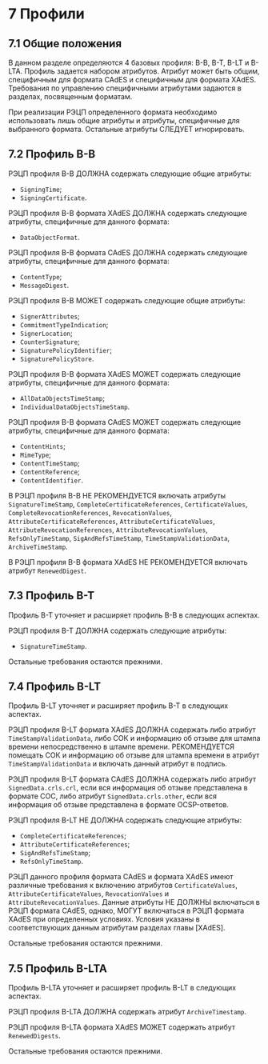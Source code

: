 # 7 Профили

<!---Вопросы:
trusted token - штампов времени (исходя из контекста)  
подпись == ЭЦП?? а что тогда signature document? смотреть профиль LT.  
опять проблема с отметками времени. Смотреть профиль LTA  
аттестат проверки  
---->

<!---## 6.1 todo
В настоящем стандарте определяется 12 профилей РЭЦП. В данном раздел описываются 4 из них, которые называются базовыми. Остальные находятся в Приложении A данного стандарта.  
В разделе `6.2` объявляются базовые профили РЭЦП: 
- профиль `B` предусматривает требования по включению в РЭЦП подписанных и некоторых неподписанных атрибутов после того, как подпись была создана;  
- профиль `T` предусматривает требования по созданию и включению в существующую подпись штампов времени, доказывающих, что подпись действительно существовала в определенный момент времени;  
- профиль `LT` предусматривает требования по включению в документ подписи всех данных, необходимых для проверки данной подписи. Данный профиль предназначен для решения проблем долгосрочной доступности аттестата проверки(???);  
- `LTA` профиль предусматривает требования по включению в подпись отметок времени, позволяющих проверить подпись в течение длительного периода времени после ее создания. Данный профиль предназначен для решения проблем долгосрочной доступности и целостности аттестата проверки(???).  
  **Замечание 1**
  Профили `T` и `LTA` подходят для случаев, когда необходимо сохранить валидность подписи даже в тот момент времени, когда срок действия СОК, состояние отзыва СОК и/или криптографическая стойкость алгоритма вызывают беспокойство. Конкретный профиль применяется в зависимости от контекста и случая.    
  **Замечание 2**  
  Использование профиля `LTA` считается подходящей техникой хранения и передачи подписанных данных.  --->

## 7.1 Общие положения

В данном разделе определяются 4 базовых профиля: B-B, B-T, B-LT и B-LTA. 
Профиль задается набором атрибутов. Атрибут может быть общим, 
специфичным для формата CAdES и специфичным для формата XAdES. Требования 
по управлению специфичными атрибутами задаются в разделах, посвященным 
форматам.

При реализации РЭЦП определенного формата необходимо использовать лишь 
общие атрибуты и атрибуты, специфичные для выбранного формата. Остальные 
атрибуты СЛЕДУЕТ игнорировать. 

## 7.2 Профиль B-B

РЭЦП профиля B-B ДОЛЖНА содержать следующие общие атрибуты:

- `SigningTime`;
- `SigningCertificate`.

РЭЦП профиля B-B формата XAdES ДОЛЖНА содержать следующие атрибуты, 
специфичные для данного формата:
 
- `DataObjectFormat`.

РЭЦП профиля B-B формата CAdES ДОЛЖНА содержать следующие атрибуты, 
специфичные для данного формата:
 
- `ContentType`;
- `MessageDigest`.

РЭЦП профиля B-B МОЖЕТ содержать следующие общие атрибуты:

- `SignerAttributes`;
- `CommitmentTypeIndication`; 
- `SignerLocation`;
- `CounterSignature`;
- `SignaturePolicyIdentifier`;
- `SignaturePolicyStore`.

РЭЦП профиля B-B формата XAdES МОЖЕТ содержать следующие атрибуты, 
специфичные для данного формата:

- `AllDataObjectsTimeStamp`;
- `IndividualDataObjectsTimeStamp`.

РЭЦП профиля B-B формата CAdES МОЖЕТ содержать следующие атрибуты, 
специфичные для данного формата:

- `ContentHints`;
- `MimeType`;
- `ContentTimeStamp`;
- `ContentReference`;
- `ContentIdentifier`.

В РЭЦП профиля B-B НЕ РЕКОМЕНДУЕТСЯ включать атрибуты
`SignatureTimeStamp`, `CompleteCertificateReferences`, 
`CertificateValues`, `CompleteRevocationReferences`, `RevocationValues`, 
`AttributeCertificateReferences`, `AttributeCertificateValues`, 
`AttributeRevocationReferences`, `AttributeRevocationValues`, 
`RefsOnlyTimeStamp`, `SigAndRefsTimeStamp`, `TimeStampValidationData`, 
`ArchiveTimeStamp`. 

В РЭЦП профиля B-B формата XAdES НЕ РЕКОМЕНДУЕТСЯ включать атрибут 
`RenewedDigest`. 

## 7.3 Профиль B-T

Профиль B-T уточняет и расширяет профиль B-B в следующих аспектах.

РЭЦП профиля B-T ДОЛЖНА содержать следующие атрибуты:

- `SignatureTimeStamp`.

Остальные требования остаются прежними.

## 7.4 Профиль B-LT 

Профиль B-LT уточняет и расширяет профиль B-T в следующих аспектах.

РЭЦП профиля B-LT формата XAdES ДОЛЖНА содержать либо атрибут 
`TimeStampValidationData`, либо СОК и информацию об отзыве для 
штампа времени непосредственно в штампе времени. РЕКОМЕНДУЕТСЯ помещать 
СОК и информацию об отзыве для штампа времени в атрибут 
`TimeStampValidationData` и включать данный атрибут в подпись.

РЭЦП профиля B-LT формата СAdES ДОЛЖНА содержать либо атрибут 
`SignedData.crls.crl`, если вся информация об отзыве представлена в 
формате СОС, либо атрибут `SignedData.crls.other`, если вся 
информация об отзыве представлена в формате OCSP-ответов. 

РЭЦП профиля B-LT НЕ ДОЛЖНА содержать следующие атрибуты:

- `CompleteCertificateReferences`;
- `AttributeCertificateReferences`;
- `SigAndRefsTimeStamp`;
- `RefsOnlyTimeStamp`.

РЭЦП данного профиля формата CAdES и формата XAdES имеют различные 
требования к включению атрибутов `CertificateValues`, 
`AttributeCertificateValues`, `RevocationValues` и `AttributeRevocationValues`. 
Данные атрибуты НЕ ДОЛЖНЫ включаться в РЭЦП 
формата CAdES, однако, МОГУТ включаться в РЭЦП формата XAdES при 
определенных условиях. Условия указаны в соответствующих данным атрибутам 
разделах главы [XAdES]. 

Остальные требования остаются прежними.

## 7.5 Профиль B-LTA

Профиль B-LTA уточняет и расширяет профиль B-LT в следующих аспектах.

РЭЦП профиля B-LTA ДОЛЖНА содержать атрибут `ArchiveTimestamp`.

РЭЦП профиля B-LTA формата XAdES МОЖЕТ содержать атрибут `RenewedDigests`.

Остальные требования остаются прежними.

<!----Сопоставления CAdES и XAdES:
signing-time = SigningTime
commitment-type-indication = CommitnentTypeIndication
signer-location = SignatureProductionPlace/SignerLocation
signer-attributes-v2 = SignerRole/SignerAttributes
countersignature = Countersignature
signature-policyidentifier = SignaturePolicyIdentifier
signature-policy-store = SignaturePolicyStore
signature-time-stamp = SignatureTimestamp
certificate-values = CertificateValues
revocation-values = RevocationValues
complete-revocationreferences = CompleteRevocationReferences
attribute-certificatereferences = AttributeCertificateRefs
attribute-revocationreferences  = AttributeRevocationReferences 
time-stamped-certs-crlsreferences = RefsOnlyTimeStamp(здесь можно еще включать ссылки на атрибутные сертификаты и иноформацию об отзыве атрибутного сертификата)???
-------->
